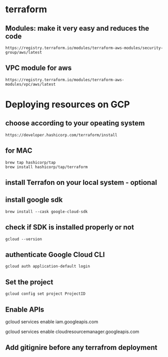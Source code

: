 # terraform

## Modules: make it very easy and reduces the code
    https://registry.terraform.io/modules/terraform-aws-modules/security-group/aws/latest

## VPC module for aws 
    https://registry.terraform.io/modules/terraform-aws-modules/vpc/aws/latest


# Deploying resources on GCP
## choose according to your opeating system
    https://developer.hashicorp.com/terraform/install
## for MAC
    brew tap hashicorp/tap
    brew install hashicorp/tap/terraform

## install Terrafon on your local system - optional

## install google sdk
    brew install --cask google-cloud-sdk
## check if SDK is installed properly or not
    gcloud --version
## authenticate Google Cloud CLI
    gcloud auth application-default login 

## Set the project 
    gcloud config set project ProjectID

## Enable APIs
gcloud services enable iam.googleapis.com

gcloud services enable cloudresourcemanager.googleapis.com

## Add gitignire before any terrafrom deployment 


